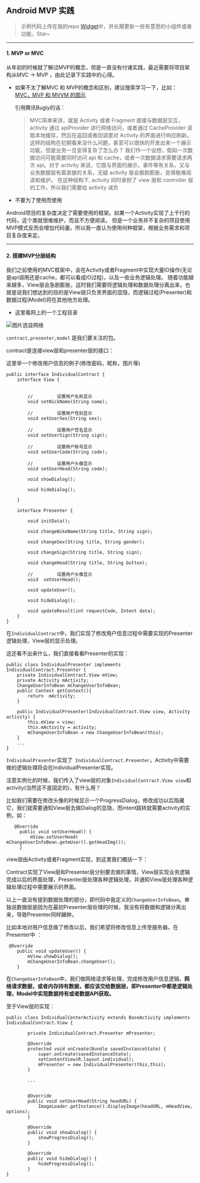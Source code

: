 ## Android MVP 实践

>示例代码上传在我的repo [Widget](https://github.com/cherishyan/Widgets)中，并长期更新一些有意思的小组件或者功能。Star~

---

#### 1.  MVP or MVC

从年初的时候就了解过MVP的概念，但是一直没有付诸实践，最近需要将项目架构从MVC -> MVP ，由此记录下实践中的心得。

* 如果不太了解MVC 和 MVP的概念和区别，建议搜索学习一下，比如：
  [MVC，MVP 和 MVVM 的图示](http://www.ruanyifeng.com/blog/2015/02/mvcmvp_mvvm.html)
  
  引用腾讯Bugly的话：
  
  > MVC简单来讲，就是 Activity 或者 Fragment 直接与数据层交互，activity 通过 apiProvider 进行网络访问，或者通过 CacheProvider 读取本地缓存，然后在返回或者回调里对 Activity 的界面进行响应刷新。 
    这样的结构在初期看来没什么问题，甚至可以很快的开发出来一个展示功能，但是业务一旦变得复杂了怎么办？
    我们作一个设想，假如一次数据访问可能需要同时访问 api 和 cache，或者一次数据请求需要请求两次 api。对于 activity 来说，它既与界面的展示，事件等有关系，又与业务数据层有着直接的关系，无疑 activity 层会极剧膨胀，变得极难阅读和维护。
    在这种结构下, activity 同时承担了 view 层和 controller 层的工作，所以我们需要给 activity 减负
  
* 不要为了使用而使用

Android项目的复杂度决定了需要使用的框架。如果一个Activity实现了上千行的代码，这个类就很难维护，而且不方便阅读。
但是一个业务并不复杂的项目使用MVP模式反而会增加代码量。所以我一直认为使用何种框架，根据业务需求和项目复杂度来定。

---

#### 2. 搭建MVP分层结构

我们之前使用的MVC框架中，会在Activity或者Fragment中实现大量IO操作(无论是api调用还是cache，都可以看成IO过程)，以及一些业务逻辑处理。
随着功能越来越多，View层会急剧膨胀，这时我们需要将逻辑处理和数据处理分离出来，也就是说我们想达到的目的是View层只负责界面的显隐，而逻辑过程(Presenter)和数据过程(Model)将在其他地方处理。

* 这里看网上的一个工程目录

![图片选自网络](http://upload-images.jianshu.io/upload_images/1115152-13eb96584c88b513.png?imageMogr2/auto-orient/strip%7CimageView2/2/w/1240)

 `contract,presenter,model` 是我们要关注的包。
 
 contract是连接view层和presenter层的接口：
 
 这里举一个修改用户信息的例子(修改密码，昵称，图片等)
 
 
 ```
 public interface IndividualContract {
     interface View {
 
 
         //         设置用户名称显示
         void setNickName(String name);
 
         //         设置用户性别显示
         void setUserSex(String sex);
 
         //         设置用户签名显示
         void setUserSign(String sign);
 
         //         设置用户账号显示
         void setUserCode(String code);
 
         //         设置用户头像显示
         void setUserHead(String code);
 
         void showDialog();
 
         void hideDialog();
 
     }
 
     interface Presenter {
 
         void initData();
 
         void changeNikeName(String title, String sign);
 
         void changeSex(String title, String gender);
 
         void changeSign(String title, String sign);
 
         void changeHead(String title, String button);
 
         //         设置用户头像显示
         void  setUserHead();
 
         void updateUser();
 
         void hideDialog();
 
         void updateResult(int requestCode, Intent data);
     }
 }
 ```
 
 在`IndividualContract`中，我们实现了修改用户信息过程中需要实现的Presenter逻辑处理，View层的显示处理。
 
 这还看不出来什么，我们直接看看Presenter的实现：
 
 ```
 public class IndividualPresenter implements IndividualContract.Presenter {
     private IndividualContract.View mView;
     private Activity mActivity;
     ChangeUserInfoBean mChangeUserInfoBean;
     public Context getContext(){
         return  mActivity;
     }
 
     public IndividualPresenter(IndividualContract.View view, Activity activity) {
         this.mView = view;
         this.mActivity = activity;
         mChangeUserInfoBean = new ChangeUserInfoBean(this);
     }
     ...
 }
 ```
 
 `IndividualPresenter`实现了` IndividualContract.Presenter`，Activity中需要做的逻辑处理将会在IndividualPresenter实现。
 
 注意实例化的时候，我们传入了view层的对象`IndividualContract.View view`和activity(当然这不是固定的)，有什么用？
 
 比如我们需要在修改头像的时候显示一个ProgressDialog，修改成功以后隐藏它，我们就需要通知View层去做Dialog的显隐，而intent跳转就需要activity的实例，如：
 
```
   @Override
     public void setUserHead() {
         mView.setUserHead( mChangeUserInfoBean.getmUser().getHeadImg());
     }
 ```

view层由Activity或者Fragment实现，到这里我们概括一下：

Contract实现了View层和Presenter层分别要去做的事情，View层实现业务逻辑完成以后的界面处理，Presenter层处理各种逻辑处理，并通知View层处理各种逻辑处理过程中需要展示的界面。

以上一直没有提到数据处理的部分，即代码中我定义的`ChangeUserInfoBean`。单独说数据层是因为在最初Presenter层处理的时候，我没有将数据和逻辑分离出来，导致Presenter同样臃肿。

比如本地对用户信息做了修改以后，我们希望将修改信息上传至服务器，在Presenter中 ：

```
 @Override
    public void updateUser() {
        mView.showDialog();
        mChangeUserInfoBean.changeUser();
    }
```

在`ChangeUserInfoBean`中，我们做网络请求等处理，完成修改用户信息逻辑。**网络请求数据，或者内存持有数据，都应该交给数据层，即Presenter中都是逻辑处理，Model中实现数据持有或者数据API获取。**

至于View层的实现：

```
public class IndividualCenterActivity extends BaseActivity implements IndividualContract.View {
    
        private IndividualContract.Presenter mPresenter;
        
        @Override
        protected void onCreate(Bundle savedInstanceState) {
            super.onCreate(savedInstanceState);
            setContentView(R.layout.individual);
            mPresenter = new IndividualPresenter(this,this);
        }
        
        ...
    
    
        @Override
        public void setUserHead(String headURL) {
            ImageLoader.getInstance().displayImage(headURL, mHeadView, options);
        }
    
        @Override
        public void showDialog() {
            showProgressDialog();
        }
    
        @Override
        public void hideDialog() {
            hideProgressDialog();
        }
}
```

